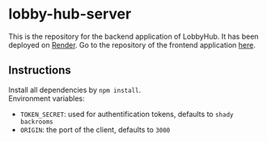# lobby-hub-server

This is the repository for the backend application of LobbyHub. It has been deployed on [Render](https://lobby-hub-server.onrender.com). Go to the repository of the frontend application [here](https://github.com/miob1781/lobby-hub-client).

## Instructions

Install all dependencies by `npm install`.\
Environment variables:
- `TOKEN_SECRET`: used for authentification tokens, defaults to `shady backrooms`
- `ORIGIN`: the port of the client, defaults to `3000`
